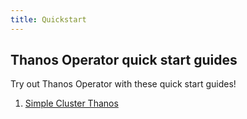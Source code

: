 ```yaml
---
title: Quickstart
---
```


## Thanos Operator quick start guides

Try out Thanos Operator with these quick start guides!

1. [Simple Cluster Thanos](./single_cluster_thanos/)
